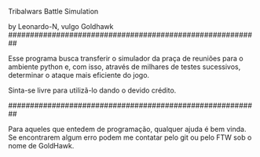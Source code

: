 Tribalwars Battle Simulation

by Leonardo-N, vulgo Goldhawk
##########################################################

Esse programa busca transferir o simulador da praça de reuniões para o ambiente python e, com isso, através de milhares de testes sucessivos, determinar o ataque mais eficiente do jogo.

Sinta-se livre para utilizã-lo dando o devido crédito.

##########################################################

Para aqueles que entedem de programação, qualquer ajuda é bem vinda. Se encontrarem algum erro podem me contatar pelo git ou pelo FTW sob o nome de GoldHawk.
